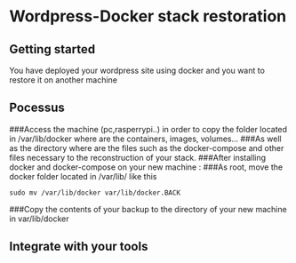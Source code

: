 # Wordpress-Docker stack restoration

## Getting started
You have deployed your wordpress site using docker and you want to restore it on another machine

## Pocessus
###Access the machine (pc,rasperrypi..) in order to copy the folder located in /var/lib/docker where are the containers, images, volumes... 
###As well as the directory where are the files such as the docker-compose and other files necessary to the reconstruction of your stack.
###After installing docker and docker-compose on your new machine :
###As root, move the docker folder located in /var/lib/ like this
```
sudo mv /var/lib/docker var/lib/docker.BACK
```
###Copy the contents of your backup to the directory of your new machine in var/lib/docker 
## Integrate with your tools

